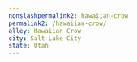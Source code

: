 ```yaml
---
﻿nonslashpermalink2: hawaiian-crow
permalink2: /hawaiian-crow/
alley: Hawaiian Crow
city: Salt Lake City
state: Utah
---
```

